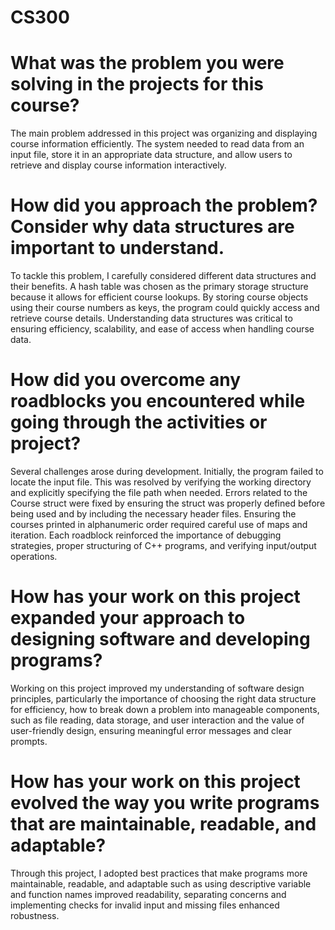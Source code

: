 # CS300

# What was the problem you were solving in the projects for this course?
The main problem addressed in this project was organizing and displaying course information efficiently. The system needed to read data from an input file, store it in an appropriate data structure, and allow users to retrieve and display course information interactively.
# How did you approach the problem? Consider why data structures are important to understand.
To tackle this problem, I carefully considered different data structures and their benefits. A hash table was chosen as the primary storage structure because it allows for efficient course lookups. By storing course objects using their course numbers as keys, the program could quickly access and retrieve course details.
Understanding data structures was critical to ensuring efficiency, scalability, and ease of access when handling course data.
# How did you overcome any roadblocks you encountered while going through the activities or project?
Several challenges arose during development. Initially, the program failed to locate the input file. This was resolved by verifying the working directory and explicitly specifying the file path when needed. Errors related to the Course struct were fixed by ensuring the struct was properly defined before being used and by including the necessary header files. Ensuring the courses printed in alphanumeric order required careful use of maps and iteration. Each roadblock reinforced the importance of debugging strategies, proper structuring of C++ programs, and verifying input/output operations.

# How has your work on this project expanded your approach to designing software and developing programs?
Working on this project improved my understanding of software design principles, particularly the importance of choosing the right data structure for efficiency, how to break down a problem into manageable components, such as file reading, data storage, and user interaction and the value of user-friendly design, ensuring meaningful error messages and clear prompts.

# How has your work on this project evolved the way you write programs that are maintainable, readable, and adaptable?
Through this project, I adopted best practices that make programs more maintainable, readable, and adaptable such as using descriptive variable and function names improved readability, separating concerns and implementing checks for invalid input and missing files enhanced robustness.
